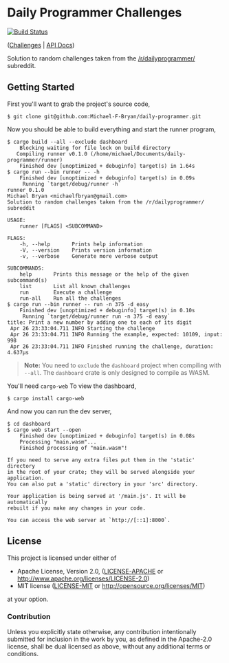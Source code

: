 # Daily Programmer Challenges

[![Build Status](https://travis-ci.com/Michael-F-Bryan/daily-programmer.svg?branch=master)](https://travis-ci.com/Michael-F-Bryan/daily-programmer)

([Challenges] | [API Docs])

Solution to random challenges taken from the [/r/dailyprogrammer/][reddit]
subreddit.

## Getting Started

First you'll want to grab the project's source code,

```console
$ git clone git@github.com:Michael-F-Bryan/daily-programmer.git
```

Now you should be able to build everything and start the runner program,

```console
$ cargo build --all --exclude dashboard
    Blocking waiting for file lock on build directory
   Compiling runner v0.1.0 (/home/michael/Documents/daily-programmer/runner)
    Finished dev [unoptimized + debuginfo] target(s) in 1.64s
$ cargo run --bin runner -- -h
    Finished dev [unoptimized + debuginfo] target(s) in 0.09s
     Running `target/debug/runner -h`
runner 0.1.0
Michael Bryan <michaelfbryan@gmail.com>
Solution to random challenges taken from the /r/dailyprogrammer/ subreddit

USAGE:
    runner [FLAGS] <SUBCOMMAND>

FLAGS:
    -h, --help       Prints help information
    -V, --version    Prints version information
    -v, --verbose    Generate more verbose output

SUBCOMMANDS:
    help       Prints this message or the help of the given subcommand(s)
    list       List all known challenges
    run        Execute a challenge
    run-all    Run all the challenges
$ cargo run --bin runner -- run -n 375 -d easy
    Finished dev [unoptimized + debuginfo] target(s) in 0.10s
     Running `target/debug/runner run -n 375 -d easy`
title: Print a new number by adding one to each of its digit
 Apr 26 23:33:04.711 INFO Starting the challenge
 Apr 26 23:33:04.711 INFO Running the example, expected: 10109, input: 998
 Apr 26 23:33:04.711 INFO Finished running the challenge, duration: 4.637µs
```

> **Note:** You need to `exclude` the `dashboard` project when compiling with
> `--all`. The `dashboard` crate is only designed to compile as WASM.

You'll need `cargo-web` To view the dashboard,

```console
$ cargo install cargo-web
```

And now you can run the dev server,

```console
$ cd dashboard
$ cargo web start --open
    Finished dev [unoptimized + debuginfo] target(s) in 0.08s
    Processing "main.wasm"...
    Finished processing of "main.wasm"!

If you need to serve any extra files put them in the 'static' directory
in the root of your crate; they will be served alongside your application.
You can also put a 'static' directory in your 'src' directory.

Your application is being served at '/main.js'. It will be automatically
rebuilt if you make any changes in your code.

You can access the web server at `http://[::1]:8000`.
```

## License

This project is licensed under either of

 * Apache License, Version 2.0, ([LICENSE-APACHE](LICENSE-APACHE) or
   http://www.apache.org/licenses/LICENSE-2.0)
 * MIT license ([LICENSE-MIT](LICENSE-MIT) or
   http://opensource.org/licenses/MIT)

at your option.

### Contribution

Unless you explicitly state otherwise, any contribution intentionally
submitted for inclusion in the work by you, as defined in the Apache-2.0
license, shall be dual licensed as above, without any additional terms or
conditions.

[reddit]: https://www.reddit.com/r/dailyprogrammer/
[API Docs]: https://michael-f-bryan.github.io/daily-programmer/crate-docs/
[Challenges]: https://michael-f-bryan.github.io/daily-programmer/dashboard/
